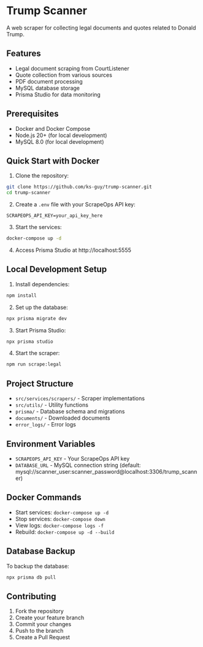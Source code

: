 # Trump Scanner

A web scraper for collecting legal documents and quotes related to Donald Trump.

## Features

- Legal document scraping from CourtListener
- Quote collection from various sources
- PDF document processing
- MySQL database storage
- Prisma Studio for data monitoring

## Prerequisites

- Docker and Docker Compose
- Node.js 20+ (for local development)
- MySQL 8.0 (for local development)

## Quick Start with Docker

1. Clone the repository:
```bash
git clone https://github.com/ks-guy/trump-scanner.git
cd trump-scanner
```

2. Create a `.env` file with your ScrapeOps API key:
```
SCRAPEOPS_API_KEY=your_api_key_here
```

3. Start the services:
```bash
docker-compose up -d
```

4. Access Prisma Studio at http://localhost:5555

## Local Development Setup

1. Install dependencies:
```bash
npm install
```

2. Set up the database:
```bash
npx prisma migrate dev
```

3. Start Prisma Studio:
```bash
npx prisma studio
```

4. Start the scraper:
```bash
npm run scrape:legal
```

## Project Structure

- `src/services/scrapers/` - Scraper implementations
- `src/utils/` - Utility functions
- `prisma/` - Database schema and migrations
- `documents/` - Downloaded documents
- `error_logs/` - Error logs

## Environment Variables

- `SCRAPEOPS_API_KEY` - Your ScrapeOps API key
- `DATABASE_URL` - MySQL connection string (default: mysql://scanner_user:scanner_password@localhost:3306/trump_scanner)

## Docker Commands

- Start services: `docker-compose up -d`
- Stop services: `docker-compose down`
- View logs: `docker-compose logs -f`
- Rebuild: `docker-compose up -d --build`

## Database Backup

To backup the database:
```bash
npx prisma db pull
```

## Contributing

1. Fork the repository
2. Create your feature branch
3. Commit your changes
4. Push to the branch
5. Create a Pull Request 